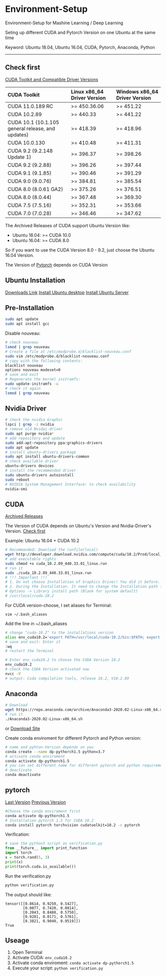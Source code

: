 # Environment-Setup
Environment-Setup for Mashine Learning / Deep Learning

Seting up different CUDA and Pytorch Version on one Ubuntu at the same time

Keyword: Ubuntu 18.04, Ubuntu 16.04, CUDA, Pytorch, Anaconda, Python

---
<span id="jump"></span>
## Check first
[CUDA Toolkit and Compatible Driver Versions](https://docs.nvidia.com/cuda/cuda-toolkit-release-notes/index.html#cuda-major-component-versions__table-cuda-toolkit-driver-versions)

| CUDA Toolkit                                      | Linux x86_64 Driver Version | Windows x86_64 Driver Version |
| :------------------------------------------------ | :-------------------------- | :---------------------------- |
| CUDA 11.0.189 RC                                  | >= 450.36.06                | >= 451.22                     |
| CUDA 10.2.89                                      | >= 440.33                   | >= 441.22                     |
| CUDA 10.1 (10.1.105 general release, and updates) | >= 418.39                   | >= 418.96                     |
| CUDA 10.0.130                                     | >= 410.48                   | >= 411.31                     |
| CUDA 9.2 (9.2.148 Update 1)                       | >= 396.37                   | >= 398.26                     |
| CUDA 9.2 (9.2.88)                                 | >= 396.26                   | >= 397.44                     |
| CUDA 9.1 (9.1.85)                                 | >= 390.46                   | >= 391.29                     |
| CUDA 9.0 (9.0.76)                                 | >= 384.81                   | >= 385.54                     |
| CUDA 8.0 (8.0.61 GA2)                             | >= 375.26                   | >= 376.51                     |
| CUDA 8.0 (8.0.44)                                 | >= 367.48                   | >= 369.30                     |
| CUDA 7.5 (7.5.16)                                 | >= 352.31                   | >= 353.66                     |
| CUDA 7.0 (7.0.28)                                 | >= 346.46                   | >= 347.62                     |


The Archived Releases of CUDA support Ubuntu Version like:    
- Ubuntu 18.04: >= CUDA 10.0
- Ubuntu 16.04: >= CUDA 8.0

So if you want to use the CUDA Version 8.0 - 9.2, just choose the Ubuntu 16.04 Version. 

The Version of [Pytorch](https://pytorch.org/get-started/locally/) depends on CUDA Version

## Ubuntu Installation
[Downloads Link](https://releases.ubuntu.com/?_ga=2.26883769.549160946.1592251480-1982882452.1590480922)
[Install Ubuntu desktop](https://ubuntu.com/tutorials/tutorial-install-ubuntu-desktop)
[Install Ubuntu Server](https://ubuntu.com/tutorials/tutorial-install-ubuntu-server#1-overview)

## Pre-Installation
``` bash
sudo apt update
sudo apt install gcc
```    
Disable nouveau:
``` bash
# check nouveau
lsmod | grep nouveau
# Create a file at /etc/modprobe.d/blacklist-nouveau.conf
sudo vim /etc/modprobe.d/blacklist-nouveau.conf
# copy with the following contents:
blacklist nouveau
options nouveau modeset=0
# save and exit
# Regenerate the kernel initramfs:
sudo update-initramfs -u
# check it again
lsmod | grep nouveau
```

## Nvidia Driver

``` bash
# check the nvidia Graphic
lspci | grep -i nvidia
# remove old Nvidai-driver
sudo apt purge nvidia*
# add repository and update 
sudo add-apt-repository ppa:graphics-drivers
sudo apt update
# install ubuntu-drivers package
sudo apt install ubuntu-drivers-common
# check available driver
ubuntu-drivers devices
# install the recommended driver
sudo ubuntu-drivers autoinstall
sudo reboot
# NVIDIA System Management Interface: to check availability
nvidia-smi
```

## CUDA
[Archived Releases](https://developer.nvidia.com/cuda-toolkit-archive)

The Version of CUDA depends on Ubuntu's Version and Nvidia-Driver's Version. [Check first](#jump)

Example: Ubuntu 16.04 + CUDA 10.2
``` bash
# Recommanded: Download the runfile(local)
wget http://developer.download.nvidia.com/compute/cuda/10.2/Prod/local_installers/cuda_10.2.89_440.33.01_linux.run cuda_10.2.89_440.33.01_linux.run
# add executable rights
sudo chmod +x cuda_10.2.89_440.33.01_linux.run
# run it
sudo ./cuda_10.2.89_440.33.01_linux.run
# !!! Important !!!
# 1. Do not choose Installation of Graphics Driver! You did it before.
# 2. During the Installation. It need to change the Installation path for different Version
# Options -> Library install path (Blank for system default)
# /usr/local/cuda-10.2
```

For CUDA version-choose, I set aliases for Terminal:
```
vim ~/.bash_aliases 
```
Add the line in ~/.bash_aliases
``` bash
# change "cuda-10.2" to the installations version
alias env_cuda10.2='export PATH=/usr/local/cuda-10.2/bin:$PATH; export LD_LIBRARY_PATH=/usr/local/cuda-10.2/lib64:$LD_LIBRARY_PATH'
# save and exit: Enter it
:wq
# restart the Terminal
```

``` bash
# Enter env_cuda10.2 to choose the CUDA Version 10.2
env_cuda10.2
# check the CUDA Version activated now
nvcc -V
# output: Cuda compilation tools, release 10.2, V10.2.89
```


## Anaconda
``` bash
# Download
wget https://repo.anaconda.com/archive/Anaconda3-2020.02-Linux-x86_64.sh
# run it
./Anaconda3-2020.02-Linux-x86_64.sh
```
or
[Download Site](https://www.anaconda.com/products/individual)

Create conda enviroment for different Pytorch and Python version:
``` bash
# name and pyhton-Version depends on you
conda create --name dp-pythorch1.5 python=3.7
# activate conda enviroment
conda activate dp-pythorch1.5
# you can set different name for different pytorch and python requirements
# deactivate
conda deactivate
```


## pytorch
[Last Version](https://pytorch.org/get-started/locally/)
[Previous Version](https://pytorch.org/get-started/previous-versions/)

``` bash
#Choose the conda enviroment first
conda activate dp-pythorch1.5
# Installation pytorch 1.5 for CUDA 10.2
conda install pytorch torchvision cudatoolkit=10.2 -c pytorch
```

Verification:
``` python
# save the python3 script as verification.py
from __future__ import print_function
import torch
x = torch.rand(5, 3)
print(x)
print(torch.cuda.is_available())
```
Run the verification.py
``` bash
python verification.py
```
The output should like:

    tensor([[0.8614, 0.9250, 0.5427],
            [0.0077, 0.7420, 0.0814],
            [0.2043, 0.8488, 0.5750],
            [0.9281, 0.0171, 0.5761],
            [0.3821, 0.9040, 0.9519]])
    True

## Useage

1. Open Terminal
2. Activate CUDA: `env_cuda10.2`
3. Activate conda enviroment: `conda activate dp-pythorch1.5`
4. Execute your script: `python verification.py`
